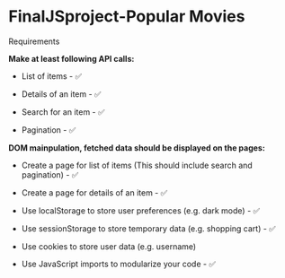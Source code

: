 # FinalJSproject-Popular Movies

Requirements

**Make at least following API calls:** 

- List of items - ✅

- Details of an item - ✅
 
- Search for an item - ✅
 
- Pagination - ✅

 
**DOM mainpulation, fetched data should be displayed on the pages:**

 - Create a page for list of items (This should include search and pagination)  -  ✅
  
 - Create a page for details of an item  -  ✅
 
 - Use localStorage to store user preferences (e.g. dark mode)  -  ✅
  
 - Use sessionStorage to store temporary data (e.g. shopping cart)  -  ✅
   
 - Use cookies to store user data (e.g. username) 

 - Use JavaScript imports to modularize your code  -  ✅
